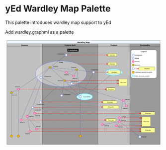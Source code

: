 # yEd Wardley Map Palette

This palette introduces wardley map support to yEd

Add wardley.graphml as a palette

![example](https://raw.githubusercontent.com/colugo/yed-wardley/master/Wardley.png)
